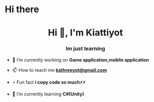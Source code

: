 # Hi there 
<h1 align="center">Hi 👋, I'm Kiattiyot</h1>
<h3 align="center">Im just learning</h3>

- 🔭 I’m currently working on **Game application,moblie application**

- 📫 How to reach me **kathreeyot@gmail.com**

- ⚡ Fun fact **i copy code so much⚡⚡**

- 🌱 I’m currently learning **C#(Unity)**
